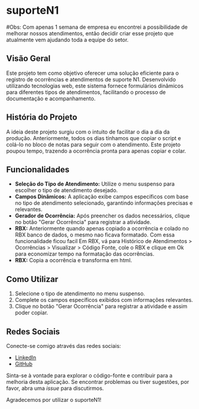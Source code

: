 # suporteN1

#Obs: Com apenas 1 semana de empresa eu encontrei a possibilidade de melhorar nossos atendimentos, então decidir criar esse projeto que atualmente vem ajudando toda a equipe do setor.


## Visão Geral
Este projeto tem como objetivo oferecer uma solução eficiente para o registro de ocorrências e atendimentos de suporte N1. Desenvolvido utilizando tecnologias web, este sistema fornece formulários dinâmicos para diferentes tipos de atendimentos, facilitando o processo de documentação e acompanhamento.

## História do Projeto
A ideia deste projeto surgiu com o intuito de facilitar o dia a dia da produção. Anteriormente, todos os dias tínhamos que copiar o script e colá-lo no bloco de notas para seguir com o atendimento. Este projeto poupou tempo, trazendo a ocorrência pronta para apenas copiar e colar.

## Funcionalidades
- **Seleção do Tipo de Atendimento:** Utilize o menu suspenso para escolher o tipo de atendimento desejado.
- **Campos Dinâmicos:** A aplicação exibe campos específicos com base no tipo de atendimento selecionado, garantindo informações precisas e relevantes.
- **Gerador de Ocorrência:** Após preencher os dados necessários, clique no botão "Gerar Ocorrência" para registrar a atividade.
- **RBX:** Anteriormente quando apenas copiado a ocorrência e colado no RBX banco de dados, o mesmo nao ficava formatado. Com essa funcionalidade ficou facil Em RBX, vá para Histórico de Atendimentos > Ocorrências > Visualizar > Código Fonte, cole o RBX e clique em Ok para economizar tempo na formatação das ocorrências.
- **RBX:** Copia a ocorrência e transforma em html.

## Como Utilizar
1. Selecione o tipo de atendimento no menu suspenso.
2. Complete os campos específicos exibidos com informações relevantes.
3. Clique no botão "Gerar Ocorrência" para registrar a atividade e assim poder copiar.

## Redes Sociais
Conecte-se comigo através das redes sociais:
- [LinkedIn](https://www.linkedin.com/in/esleyleal/)
- [GitHub](https://github.com/EsleyLeal)

Sinta-se à vontade para explorar o código-fonte e contribuir para a melhoria desta aplicação. Se encontrar problemas ou tiver sugestões, por favor, abra uma *issue* para discutirmos.

Agradecemos por utilizar o suporteN1!
